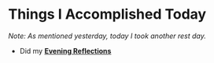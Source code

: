 # Things I Accomplished Today

_Note: As mentioned yesterday, today I took another rest day._

- Did my **[Evening Reflections](../../../routines/evening-reflections.md)**
